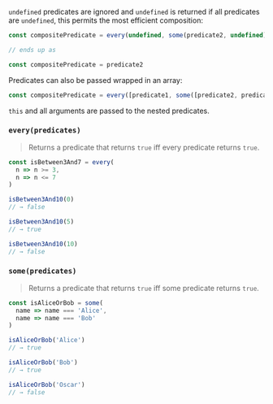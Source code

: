 `undefined` predicates are ignored and `undefined` is returned if all predicates are `undefined`, this permits the most efficient composition:

```js
const compositePredicate = every(undefined, some(predicate2, undefined))

// ends up as

const compositePredicate = predicate2
```

Predicates can also be passed wrapped in an array:

```js
const compositePredicate = every([predicate1, some([predicate2, predicate3])])
```

`this` and all arguments are passed to the nested predicates.

### `every(predicates)`

> Returns a predicate that returns `true` iff every predicate returns `true`.

```js
const isBetween3And7 = every(
  n => n >= 3,
  n => n <= 7
)

isBetween3And10(0)
// → false

isBetween3And10(5)
// → true

isBetween3And10(10)
// → false
```

### `some(predicates)`

> Returns a predicate that returns `true` iff some predicate returns `true`.

```js
const isAliceOrBob = some(
  name => name === 'Alice',
  name => name === 'Bob'
)

isAliceOrBob('Alice')
// → true

isAliceOrBob('Bob')
// → true

isAliceOrBob('Oscar')
// → false
```
